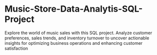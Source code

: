 # Music-Store-Data-Analytis-SQL-Project
Explore the world of music sales with this SQL project. Analyze customer preferences, sales trends, and inventory turnover to uncover actionable insights for optimizing business operations and enhancing customer satisfaction
